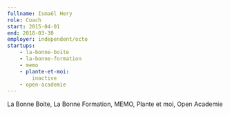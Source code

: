 ```yaml
---
fullname: Ismaël Hery
role: Coach
start: 2015-04-01
end: 2018-03-30
employer: independent/octo
startups:
    - la-bonne-boite
    - la-bonne-formation
    - memo
    - plante-et-moi:
        inactive
    - open-academie
---
```


La Bonne Boite, La Bonne Formation, MEMO, Plante et moi, Open Academie
